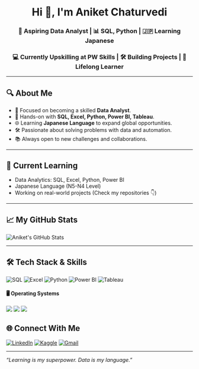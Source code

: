 <h1 align="center">Hi 👋, I'm Aniket Chaturvedi</h1>
<h3 align="center">🌟 Aspiring Data Analyst | 📊 SQL, Python | 🇯🇵 Learning Japanese</h3>
<h3 align="center">💻 Currently Upskilling at PW Skills | 🛠️ Building Projects | 🌱 Lifelong Learner</h3>

---

## 🔍 About Me
- 🎯 Focused on becoming a skilled **Data Analyst**.
- 🔧 Hands-on with **SQL, Excel, Python, Power BI, Tableau**.
- 🌐 Learning **Japanese Language** to expand global opportunities.
- 🛠️ Passionate about solving problems with data and automation.
- 📚 Always open to new challenges and collaborations.

---

## 🚀 Current Learning
- Data Analytics: SQL, Excel, Python, Power BI
- Japanese Language (N5-N4 Level)
- Working on real-world projects (Check my repositories 👇)

---

## 📈 My GitHub Stats
![Aniket's GitHub Stats](https://github-readme-stats.vercel.app/api?username=aniket-chaturvedi&show_icons=true&theme=radical)

---

## 🛠️ Tech Stack & Skills

![SQL](https://img.shields.io/badge/SQL-025E8C?style=for-the-badge&logo=sqlite&logoColor=white)
![Excel](https://img.shields.io/badge/Microsoft%20Excel-217346?style=for-the-badge&logo=microsoft-excel&logoColor=white)
![Python](https://img.shields.io/badge/Python-3776AB?style=for-the-badge&logo=python&logoColor=white)
![Power BI](https://img.shields.io/badge/Power%20BI-F2C811?style=for-the-badge&logo=powerbi&logoColor=black)
![Tableau](https://img.shields.io/badge/Tableau-E97627?style=for-the-badge&logo=tableau&logoColor=white)



#### 🖥 Operating Systems
<p>
  <img src="https://img.shields.io/badge/Linux-FCC624?style=for-the-badge&logo=linux&logoColor=black"/>
  <img src="https://img.shields.io/badge/Windows-0078D6?style=for-the-badge&logo=windows&logoColor=white"/>
  <img src="https://img.shields.io/badge/macOS-000000?style=for-the-badge&logo=apple&logoColor=white"/>
</p>


## 🌐 Connect With Me
[![LinkedIn](https://img.shields.io/badge/LinkedIn-blue?logo=linkedin&style=for-the-badge)](https://www.linkedin.com/in/aniket-chaturvedi)
[![Kaggle](https://img.shields.io/badge/Kaggle-blue?logo=kaggle&style=for-the-badge)](https://www.kaggle.com/aniketchaturvedi) <!-- replace with your Kaggle URL -->
[![Gmail](https://img.shields.io/badge/Email-red?logo=gmail&style=for-the-badge)](mailto:chaturvedianiket007@gmail.com)

---

*“Learning is my superpower. Data is my language.”*
